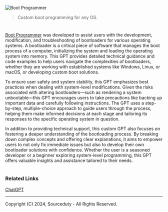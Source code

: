 ![Boot Programmer](https://github.com/user-attachments/assets/25b09429-be34-49ea-80de-bdd92cd1594d)

> Custom boot programming for any OS.

#

[Boot Programmer](https://chatgpt.com/g/g-iX4TehJnH-boot-programmer) was developed to assist users with the development, modification, and troubleshooting of bootloaders for various operating systems. A bootloader is a critical piece of software that manages the boot process of a computer, initializing the system and loading the operating system into memory. This GPT provides detailed technical guidance and code examples to help users navigate the complexities of bootloaders, whether they are working with established systems like Windows, Linux, or macOS, or developing custom boot solutions.

To ensure user safety and system stability, this GPT emphasizes best practices when dealing with system-level modifications. Given the risks associated with altering bootloaders—such as rendering a system unbootable—this GPT encourages users to take precautions like backing up important data and carefully following instructions. The GPT uses a step-by-step, multiple-choice approach to guide users through the process, helping them make informed decisions at each stage and tailoring its responses to the specific operating system in question.

In addition to providing technical support, this custom GPT also focuses on fostering a deeper understanding of the bootloading process. By breaking down complex concepts and offering clear explanations, it aims to empower users to not only fix immediate issues but also to develop their own bootloader solutions with confidence. Whether the user is a seasoned developer or a beginner exploring system-level programming, this GPT offers valuable insights and assistance tailored to their needs.

#
### Related Links

[ChatGPT](https://github.com/sourceduty/ChatGPT)

***
Copyright (C) 2024, Sourceduty - All Rights Reserved.
